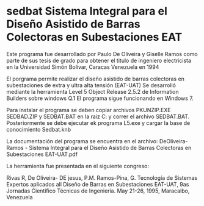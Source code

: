 # sedbat Sistema Integral para el Diseño Asistido de Barras Colectoras en Subestaciones EAT

Este programa fue desarrollado por Paulo De Oliveira y Giselle Ramos como parte de sus tesis de grado para obtener el titulo  de ingeniero electricista
en la Universidad Simón Bolivar, Caracas Venezuela en 1994

El porgrama permite realizar el diseño asistido de barras colectoras en subestaciones de extra y ultra alta tensión  (EAT-UAT)
Se desarrolló  mediante la herramienta Level 5 Object Release 2.5.2 de Information Builders sobre windows Q.1
El programa sigue funcionando en Windows 7.
 
Para instalar el programa se deben copiar archivos PKUNZIP.EXE SEDBAD.ZIP y SEDBAT.BAT en la raiz C: y correr el archivo SEDBAT.BAT. Posteriormente se debe ejecutar ek
programa L5.exe y cargar la base de conocimiento Sedbat.knb
 
La documentación del programa se encuentra en el archivo:
DeOliveira-Ramos - Sistema Integral para el Diseño Asistido de Barras Colectoras en Subestaciones EAT-UAT.pdf

La herramienta fue presentada en el siguiente congreso:

Rivas R, De Oliveira- DE jesus, P.M. Ramos-Pina, G. Tecnología de Sistemas Expertos  aplicados all Diseño de Barras en Subestaciones EAT-UAT, 9as Jornadas Científico Técnicas de Ingeniería. May 21-26, 1995, Maracaibo, Venezuela
